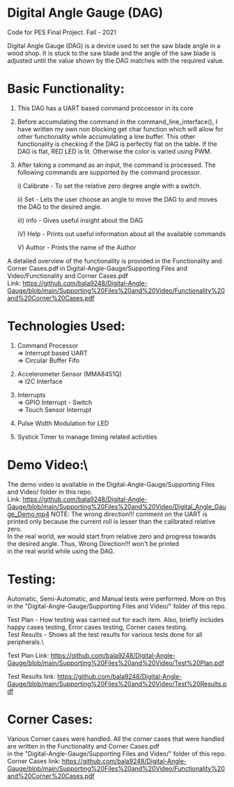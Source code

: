 # Digital Angle Gauge (DAG)
 Code for PES Final Project. Fall - 2021


Digital Angle Gauge (DAG) is a device used to set the saw blade angle in a wood shop. It is 
stuck to the saw blade and the angle of the saw blade is adjusted until the value shown by 
the DAG matches with the required value. 

# Basic Functionality:

1.  This DAG has a UART based command proccessor in its core
2.  Before accumulating the command in the command_line_interface(),
    I have written my own non blocking get char function which will
    allow for other functionality while accumulating a line buffer.
    This other functionality is checking if the DAG is perfectly flat
    on the table. If the DAG is flat, RED LED is lit. Otherwise the color
    is varied using PWM.
    
3.  After taking a command as an input, the command is processed. The 
    following commands are supported by the command processor.
    
    i) Calibrate - To set the relative zero degree angle with a switch.
    
    ii) Set <angle> - Lets the user choose an angle to move the DAG to 
                      and moves the DAG to the desired angle.
    
    iii) info - Gives useful insight about the DAG
 
    iV) Help - Prints out useful information about all the available commands
 
     V) Author - Prints the name of the Author
 
A detailed overview of the functionality is provided in the Functionality and Corner Cases.pdf in Digital-Angle-Gauge/Supporting Files and Video/Functionality and Corner     Cases.pdf\
Link: https://github.com/bala9248/Digital-Angle-Gauge/blob/main/Supporting%20Files%20and%20Video/Functionality%20and%20Corner%20Cases.pdf

# Technologies Used:
 1) Command Processor\
       => Interrupt based UART\
       => Circular Buffer Fifo
 
 2) Accelerometer Sensor (MMA8451Q)\
       => I2C Interface
 
 3) Interrupts\
       => GPIO Interrupt - Switch\
       => Touch Sensor Interrupt
 
 4) Pulse Width Modulation for LED
 
 5) Systick Timer to manage timing related activities
 
 # Demo Video:\
 The demo video is available in the Digital-Angle-Gauge/Supporting Files and Video/ folder in this repo.\
 Link: https://github.com/bala9248/Digital-Angle-Gauge/blob/main/Supporting%20Files%20and%20Video/Digital_Angle_Gauge_Demo.mp4
 NOTE: The wrong direction!!! comment on the UART is printed only because the current roll is lesser than the calibrated relative zero.\
 In the real world, we would start from relative zero and progress towards the desired angle. Thus, Wrong Direction!!! won't be printed\
 in the real world while using the DAG.
 
 # Testing:
 Automatic, Semi-Automatic, and Manual tests were performed. More on this in the "Digital-Angle-Gauge/Supporting Files and Video/" folder
 of this repo.
 
 Test Plan - How testing was carried out for each item. Also, briefly includes happy cases testing, Error cases testing, Corner cases testing.\
 Test Results - Shows all the test results for various tests done for all peripherals.\
 
 Test Plan Link: https://github.com/bala9248/Digital-Angle-Gauge/blob/main/Supporting%20Files%20and%20Video/Test%20Plan.pdf
 
 Test Results link: https://github.com/bala9248/Digital-Angle-Gauge/blob/main/Supporting%20Files%20and%20Video/Test%20Results.pdf
 
 # Corner Cases:
 Various Corner cases were handled. All the corner cases that were handled are written in the Functionality and Corner Cases.pdf\
 in the "Digital-Angle-Gauge/Supporting Files and Video/" folder of this repo.
 Corner Cases link: https://github.com/bala9248/Digital-Angle-Gauge/blob/main/Supporting%20Files%20and%20Video/Functionality%20and%20Corner%20Cases.pdf
 
